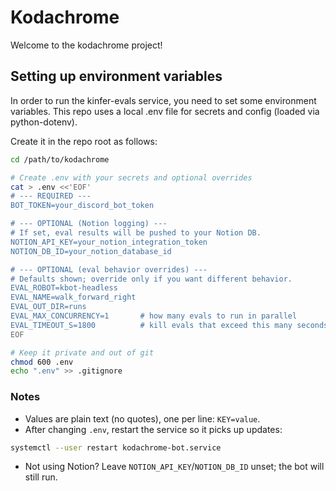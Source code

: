 # Kodachrome

Welcome to the kodachrome project!

## Setting up environment variables

In order to run the kinfer-evals service, you need to set some environment variables. This repo uses a local .env file for secrets and config (loaded via python-dotenv).

Create it in the repo root as follows:

```bash
cd /path/to/kodachrome

# Create .env with your secrets and optional overrides
cat > .env <<'EOF'
# --- REQUIRED ---
BOT_TOKEN=your_discord_bot_token

# --- OPTIONAL (Notion logging) ---
# If set, eval results will be pushed to your Notion DB.
NOTION_API_KEY=your_notion_integration_token
NOTION_DB_ID=your_notion_database_id

# --- OPTIONAL (eval behavior overrides) ---
# Defaults shown; override only if you want different behavior.
EVAL_ROBOT=kbot-headless
EVAL_NAME=walk_forward_right
EVAL_OUT_DIR=runs
EVAL_MAX_CONCURRENCY=1       # how many evals to run in parallel
EVAL_TIMEOUT_S=1800          # kill evals that exceed this many seconds
EOF

# Keep it private and out of git
chmod 600 .env
echo ".env" >> .gitignore
```

### Notes

- Values are plain text (no quotes), one per line: `KEY=value`.
- After changing `.env`, restart the service so it picks up updates:

```bash
systemctl --user restart kodachrome-bot.service
```

- Not using Notion? Leave `NOTION_API_KEY`/`NOTION_DB_ID` unset; the bot will still run.